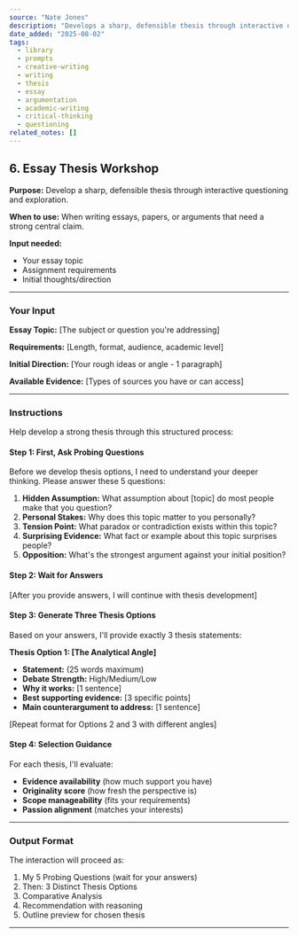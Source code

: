 ```yaml
---
source: "Nate Jones"
description: "Develops a sharp, defensible thesis through interactive questioning and exploration."
date_added: "2025-08-02"
tags:
  - library
  - prompts
  - creative-writing
  - writing
  - thesis
  - essay
  - argumentation
  - academic-writing
  - critical-thinking
  - questioning
related_notes: []
---
```

## 6. Essay Thesis Workshop

**Purpose:** Develop a sharp, defensible thesis through interactive questioning and exploration.

**When to use:** When writing essays, papers, or arguments that need a strong central claim.

**Input needed:**

*   Your essay topic
*   Assignment requirements
*   Initial thoughts/direction

---

### Your Input

**Essay Topic:** [The subject or question you're addressing]

**Requirements:** [Length, format, audience, academic level]

**Initial Direction:** [Your rough ideas or angle - 1 paragraph]

**Available Evidence:** [Types of sources you have or can access]

---

### Instructions

Help develop a strong thesis through this structured process:

#### Step 1: First, Ask Probing Questions

Before we develop thesis options, I need to understand your deeper thinking. Please answer these 5 questions:

1.  **Hidden Assumption:** What assumption about [topic] do most people make that you question?
2.  **Personal Stakes:** Why does this topic matter to you personally?
3.  **Tension Point:** What paradox or contradiction exists within this topic?
4.  **Surprising Evidence:** What fact or example about this topic surprises people?
5.  **Opposition:** What's the strongest argument against your initial position?

#### Step 2: Wait for Answers

[After you provide answers, I will continue with thesis development]

#### Step 3: Generate Three Thesis Options

Based on your answers, I'll provide exactly 3 thesis statements:

**Thesis Option 1: [The Analytical Angle]**

*   **Statement:** (25 words maximum)
*   **Debate Strength:** High/Medium/Low
*   **Why it works:** [1 sentence]
*   **Best supporting evidence:** [3 specific points]
*   **Main counterargument to address:** [1 sentence]

[Repeat format for Options 2 and 3 with different angles]

#### Step 4: Selection Guidance

For each thesis, I'll evaluate:

*   **Evidence availability** (how much support you have)
*   **Originality score** (how fresh the perspective is)
*   **Scope manageability** (fits your requirements)
*   **Passion alignment** (matches your interests)

---

### Output Format

The interaction will proceed as:

1.  My 5 Probing Questions (wait for your answers)
2.  Then: 3 Distinct Thesis Options
3.  Comparative Analysis
4.  Recommendation with reasoning
5.  Outline preview for chosen thesis

---

